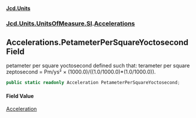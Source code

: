 #### [Jcd.Units](index.md 'index')
### [Jcd.Units.UnitsOfMeasure.SI](Jcd.Units.UnitsOfMeasure.SI.md 'Jcd.Units.UnitsOfMeasure.SI').[Accelerations](Accelerations.md 'Jcd.Units.UnitsOfMeasure.SI.Accelerations')

## Accelerations.PetameterPerSquareYoctosecond Field

petameter per square yoctosecond defined such that: terameter per square zeptosecond = Pm/ys² × (1000.0)/((1.0/1000.0)*(1.0/1000.0)).

```csharp
public static readonly Acceleration PetameterPerSquareYoctosecond;
```

#### Field Value
[Acceleration](Acceleration.md 'Jcd.Units.UnitTypes.Acceleration')